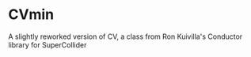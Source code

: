 # CVmin
A slightly reworked version of CV, a class from Ron Kuivilla's Conductor library for SuperCollider

